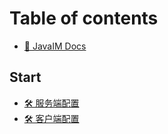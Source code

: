 # Table of contents

* [👋 JavaIM Docs](README.md)

## Start

* [🛠 服务端配置](start/server-start.md)
* [🛠 客户端配置](start/client-start.md)
